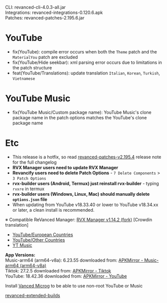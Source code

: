 CLI: revanced-cli-4.0.3-all.jar  
Integrations: revanced-integrations-0.120.6.apk  
Patches: revanced-patches-2.195.6.jar  

YouTube
==
- fix(YouTube): compile error occurs when both the `Theme` patch and the `MaterialYou` patch are excluded
- fix(YouTube/Hide seekbar): xml parsing error occurs due to limitations in the patch structure
- feat(YouTube/Translations): update translation
`Italian`, `Korean`, `Turkish`, `Vietnamese`


YouTube Music
==
- fix(YouTube Music/Custom package name): YouTube Music's clone package name in the patch options matches the YouTube's clone package name


Etc
==
- This release is a hotfix, so read [revanced-patches-v2.195.4](https://github.com/inotia00/revanced-patches/releases/tag/v2.195.4) release note for the full changelog
- **RVX Manager users need to update RVX Manager**
- **Revancify users need to delete Patch Options** - `7 Delete Components` > `3 Patch Options`
- **rvx-builder users (Android, Termux) just reinstall rvx-builder** - typing `rvxre` in termux
- **rvx-builder users (Windows, Linux, Mac) should manually delete **`options.json`** file**
- When updating from YouTube v18.33.40 or lower to YouTube v18.34.xx or later, a clean install is recommended.


※ Compatible ReVanced Manager: [RVX Manager v1.14.2 (fork)](https://github.com/inotia00/revanced-manager/releases/tag/v1.14.2)
[Crowdin translation]
- [YouTube/European Countries](https://crowdin.com/project/revancedextendedeu)
- [YouTube/Other Countries](https://crowdin.com/project/revancedextended)
- [YT Music](https://crowdin.com/project/revanced-music-extended)

  
**App Versions:**  
Music-arm64 (arm64-v8a): 6.23.55
downloaded from: [APKMirror - Music-arm64 (arm64-v8a)](https://www.apkmirror.com/apk/google-inc/youtube-music/youtube-music-6-23-55-release/youtube-music-6-23-55-android-apk-download/)  
Tiktok: 27.2.5
downloaded from: [APKMirror - Tiktok](https://www.apkmirror.com/apk/tiktok-pte-ltd/tik-tok-including-musical-ly/tik-tok-including-musical-ly-27-2-5-release/tiktok-27-2-5-android-apk-download/)  
YouTube: 18.42.36
downloaded from: [APKMirror - YouTube](https://www.apkmirror.com/apk/google-inc/youtube/youtube-18-42-36-release/youtube-18-42-36-2-android-apk-download/)  

Install [Vanced Microg](https://github.com/inotia00/VancedMicroG/releases) to be able to use non-root YouTube or Music  

[revanced-extended-builds](https://github.com/E85Addict/revanced-extended-builds)  
